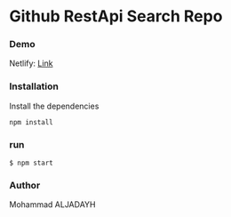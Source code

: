 # Github RestApi Search Repo
### Demo
Netlify: [Link](https://kaleidoscopic-donut-d9fcd5.netlify.app/)

### Installation

Install the dependencies
```
npm install
```
### run
```
$ npm start
```
### Author
Mohammad ALJADAYH

